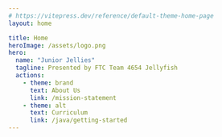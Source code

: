 ```yaml
---
# https://vitepress.dev/reference/default-theme-home-page
layout: home

title: Home
heroImage: /assets/logo.png
hero:
  name: "Junior Jellies"
  tagline: Presented by FTC Team 4654 Jellyfish
  actions:
    - theme: brand
      text: About Us
      link: /mission-statement
    - theme: alt
      text: Curriculum
      link: /java/getting-started
---
```


